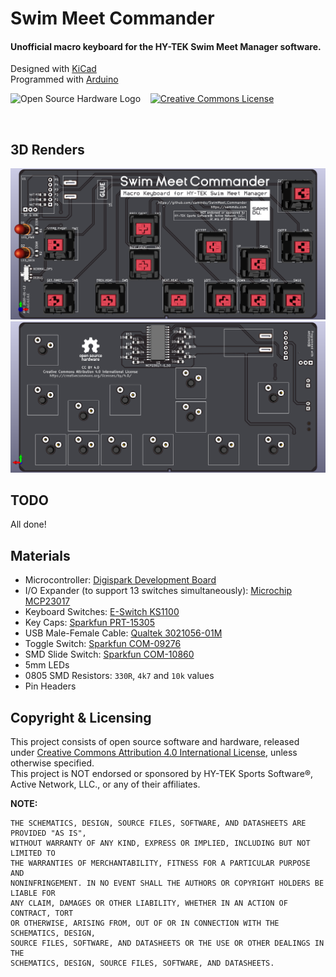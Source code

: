 # Swim Meet Commander
#### Unofficial macro keyboard for the HY-TEK Swim Meet Manager software.
Designed with [KiCad](https://www.kicad-pcb.org/)   
Programmed with [Arduino](https://www.arduino.cc/)   

![Open Source Hardware Logo](https://i2.wp.com/www.oshwa.org/wp-content/uploads/2014/03/oshw-logo-100-px.png) &nbsp;&nbsp;
<a rel="license" href="http://creativecommons.org/licenses/by/4.0/"><img alt="Creative Commons License" style="border-width:0" src="https://i.creativecommons.org/l/by/4.0/88x31.png" /></a>

<br/>

## 3D Renders
![PCB 3D Rendering, Front](readme_misc/pcb3d_f_asm.png)
![PCB 3D Rendering, Back](readme_misc/pcb3d_b_asm.png)

## TODO
All done!

## Materials

* Microcontroller: [Digispark Development Board](https://www.amazon.com/DAOKI-Digispark-Kickstarter-ATTINY85-Development/dp/B01MDUHSWO)
* I/O Expander (to support 13 switches simultaneously): [Microchip MCP23017](https://www.digikey.com/product-detail/en/MCP23017T-E%2fSO/MCP23017T-E%2fSOCT-ND/5358289/)
* Keyboard Switches: [E-Switch KS1100](https://www.digikey.com/product-detail/en/KS1100OA1AF060/EG5505-ND/7364301/)
* Key Caps: [Sparkfun PRT-15305](https://www.sparkfun.com/products/15305)
* USB Male-Female Cable: [Qualtek 3021056-01M](https://www.digikey.com/product-detail/en/3021056-01M/Q1104-ND/7795306/)
* Toggle Switch: [Sparkfun COM-09276](https://www.sparkfun.com/products/9276)
* SMD Slide Switch: [Sparkfun COM-10860](https://www.sparkfun.com/products/10860)
* 5mm LEDs
* 0805 SMD Resistors: `330R`, `4k7` and `10k` values
* Pin Headers

## Copyright & Licensing

This project consists of open source software and hardware, released under [Creative Commons Attribution 4.0 International License](http://creativecommons.org/licenses/by/4.0/), unless otherwise specified.   
This project is NOT endorsed or sponsored by HY-TEK Sports Software®, Active Network, LLC., or any of their affiliates.

**NOTE:**
```
THE SCHEMATICS, DESIGN, SOURCE FILES, SOFTWARE, AND DATASHEETS ARE PROVIDED "AS IS",
WITHOUT WARRANTY OF ANY KIND, EXPRESS OR IMPLIED, INCLUDING BUT NOT LIMITED TO
THE WARRANTIES OF MERCHANTABILITY, FITNESS FOR A PARTICULAR PURPOSE AND
NONINFRINGEMENT. IN NO EVENT SHALL THE AUTHORS OR COPYRIGHT HOLDERS BE LIABLE FOR
ANY CLAIM, DAMAGES OR OTHER LIABILITY, WHETHER IN AN ACTION OF CONTRACT, TORT
OR OTHERWISE, ARISING FROM, OUT OF OR IN CONNECTION WITH THE SCHEMATICS, DESIGN,
SOURCE FILES, SOFTWARE, AND DATASHEETS OR THE USE OR OTHER DEALINGS IN THE
SCHEMATICS, DESIGN, SOURCE FILES, SOFTWARE, AND DATASHEETS.
 ```
